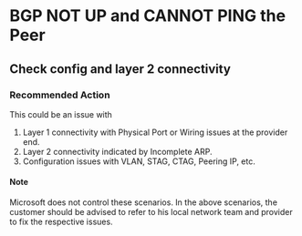 # BGP NOT UP and CANNOT PING the Peer

<properties
pageTitle="BGP NOT UP and CANNOT PING the Peer"
description="BGP NOT UP and CANNOT PING the Peer"
service="Microsoft.Network"
resource="Microsoft.Network/expressRouteCircuits,Microsoft.Network/expressRouteCrossConnections,Microsoft.Network/expressRouteGateways,Microsoft.Network/expressRoutePorts,Microsoft.Network/expressRoutePortsLocations,Microsoft.Network/expressRouteServiceProviders"
authors="riturajc"
ms.author="riturajc, assandu"
displayOrder=""
selfHelpType="TSG_Content"
supportTopicIds=""
resourceTags=""
productPesIds=""
cloudEnvironments="public, fairfax, blackforest, mooncake, usnat, ussec"
articleId="4952c952-7072-4e1c-a489-822b8b76c052"
ownershipId="CloudNet_AzureExpressRoute"
/>

## Check config and layer 2 connectivity

### Recommended Action

This could be an issue with

1. Layer 1 connectivity with Physical Port or Wiring issues at the provider end.
1. Layer 2 connectivity indicated by Incomplete ARP.
1. Configuration issues with VLAN, STAG, CTAG, Peering IP, etc.

#### Note

Microsoft does not control these scenarios. In the above scenarios, the customer should be advised to refer to his local network team and provider to fix the respective issues.


